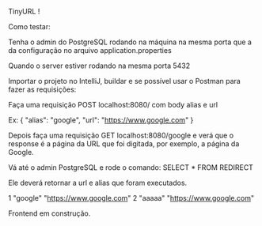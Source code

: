 TinyURL !

Como testar: 

Tenha o admin do PostgreSQL rodando na máquina na mesma porta que a da configuração no arquivo application.properties

Quando o server estiver rodando na mesma porta 5432

Importar o projeto no IntelliJ, buildar e se possível usar o Postman para fazer as requisições:

Faça uma requisição POST localhost:8080/ com body alias e url

Ex:
{
    "alias": "google",
    "url": "https://www.google.com"
}

Depois faça uma requisição GET localhost:8080/google e verá que o response é a página da URL que foi digitada, por exemplo, a página da Google.

Vá até o admin PostgreSQL e rode o comando:
SELECT * FROM REDIRECT

Ele deverá retornar a url e alias que foram executados.


1	"google"	"https://www.google.com"
2	"aaaaa"	        "https://www.google.com"


Frontend em construção.

